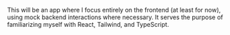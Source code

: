 This will be an app where I focus entirely on the frontend (at least for now), using mock backend interactions where necessary. It serves the purpose of familiarizing myself with React, Tailwind, and TypeScript.
